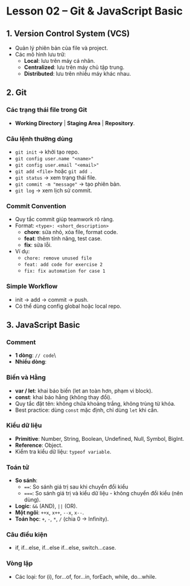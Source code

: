 # Lesson 02 – Git & JavaScript Basic

## 1. Version Control System (VCS)
- Quản lý phiên bản của file và project.  
- Các mô hình lưu trữ:
  - **Local**: lưu trên máy cá nhân.  
  - **Centralized**: lưu trên máy chủ tập trung.  
  - **Distributed**: lưu trên nhiều máy khác nhau. 

## 2. Git
### Các trạng thái file trong Git
- **Working Directory** | **Staging Area** | **Repository**. 

### Câu lệnh thường dùng
- `git init` → khởi tạo repo.  
- `git config user.name "<name>"`  
- `git config user.email "<email>"`  
- `git add <file>` hoặc `git add .`  
- `git status` → xem trạng thái file.  
- `git commit -m "message"` → tạo phiên bản.  
- `git log` → xem lịch sử commit.  

### Commit Convention
- Quy tắc commit giúp teamwork rõ ràng.  
- Format: `<type>: <short_description>`  
  - **chore**: sửa nhỏ, xóa file, format code.  
  - **feat**: thêm tính năng, test case.  
  - **fix**: sửa lỗi.  
- Ví dụ:  
  - `chore: remove unused file`  
  - `feat: add code for exercise 2`  
  - `fix: fix automation for case 1` 

### Simple Workflow
- init → add → commit → push.  
- Có thể dùng config global hoặc local repo.  

## 3. JavaScript Basic
### Comment
- **1 dòng**: `// code`\
- **Nhiều dòng**:

### Biến và Hằng
- **var / let**: khai báo biến (let an toàn hơn, phạm vi block).
- **const**: khai báo hằng (không thay đổi).
- Quy tắc đặt tên: không chứa khoảng trắng, không trùng từ khóa.
- Best practice: dùng `const` mặc định, chỉ dùng `let` khi cần.

### Kiểu dữ liệu
- **Primitive**: Number, String, Boolean, Undefined, Null, Symbol, BigInt.
- **Reference**: Object.
- Kiểm tra kiểu dữ liệu: `typeof variable`.

### Toán tử
- **So sánh**:
  - `==`: So sánh giá trị sau khi chuyển đổi kiểu
  - `===`: So sánh giá trị và kiểu dữ liệu - không chuyển đổi kiểu (nên dùng).
- **Logic**: `&&` (AND), `||` (OR).
- **Một ngôi**: `++x`, `x++`, `--x`, `x--`.
- **Toán học**: `+`, `-`, `*`, `/` (chia 0 → Infinity).

### Câu điều kiện
- if, if...else, if...else if...else, switch...case.

### Vòng lặp
- Các loại: for (i), for...of, for...in, forEach, while, do...while.